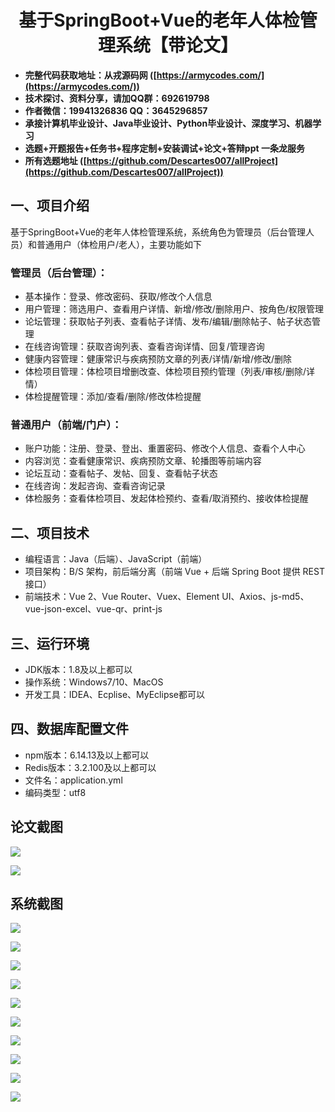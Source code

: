 <h1 align="center">基于SpringBoot+Vue的老年人体检管理系统【带论文】</h1></p>

- <b>完整代码获取地址：从戎源码网 ([https://armycodes.com/](https://armycodes.com/))</b>
- <b>技术探讨、资料分享，请加QQ群：692619798</b>
- <b>作者微信：19941326836  QQ：3645296857</b>
- <b>承接计算机毕业设计、Java毕业设计、Python毕业设计、深度学习、机器学习</b>
- <b>选题+开题报告+任务书+程序定制+安装调试+论文+答辩ppt 一条龙服务</b>
- <b>所有选题地址 ([https://github.com/Descartes007/allProject](https://github.com/Descartes007/allProject)) </b>

## 一、项目介绍

基于SpringBoot+Vue的老年人体检管理系统，系统角色为管理员（后台管理人员）和普通用户（体检用户/老人），主要功能如下
### 管理员（后台管理）：
- 基本操作：登录、修改密码、获取/修改个人信息
- 用户管理：筛选用户、查看用户详情、新增/修改/删除用户、按角色/权限管理
- 论坛管理：获取帖子列表、查看帖子详情、发布/编辑/删除帖子、帖子状态管理
- 在线咨询管理：获取咨询列表、查看咨询详情、回复/管理咨询
- 健康内容管理：健康常识与疾病预防文章的列表/详情/新增/修改/删除
- 体检项目管理：体检项目增删改查、体检项目预约管理（列表/审核/删除/详情）
- 体检提醒管理：添加/查看/删除/修改体检提醒
### 普通用户（前端/门户）：
- 账户功能：注册、登录、登出、重置密码、修改个人信息、查看个人中心
- 内容浏览：查看健康常识、疾病预防文章、轮播图等前端内容
- 论坛互动：查看帖子、发帖、回复、查看帖子状态
- 在线咨询：发起咨询、查看咨询记录
- 体检服务：查看体检项目、发起体检预约、查看/取消预约、接收体检提醒

## 二、项目技术

- 编程语言：Java（后端）、JavaScript（前端）
- 项目架构：B/S 架构，前后端分离（前端 Vue + 后端 Spring Boot 提供 REST 接口）
- 前端技术：Vue 2、Vue Router、Vuex、Element UI、Axios、js-md5、vue-json-excel、vue-qr、print-js


## 三、运行环境

- JDK版本：1.8及以上都可以
- 操作系统：Windows7/10、MacOS
- 开发工具：IDEA、Ecplise、MyEclipse都可以

## 四、数据库配置文件

- npm版本：6.14.13及以上都可以
- Redis版本：3.2.100及以上都可以
- 文件名：application.yml
- 编码类型：utf8

## 论文截图

![](screenshot/1.png)

![](screenshot/2.png)

## 系统截图

![](screenshot/3.png)

![](screenshot/4.png)

![](screenshot/5.png)

![](screenshot/6.png)

![](screenshot/7.png)

![](screenshot/8.png)

![](screenshot/9.png)

![](screenshot/10.png)

![](screenshot/11.png)

![](screenshot/12.png)
